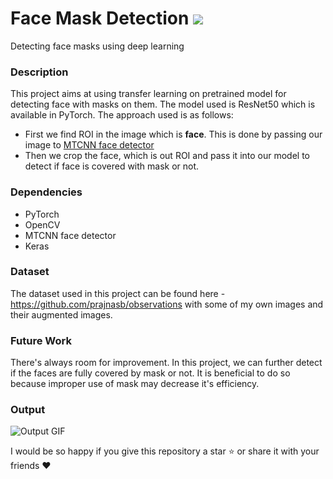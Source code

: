 # Face Mask Detection ![](https://visitor-badge.laobi.icu/badge?page_id=akash720.face-mask-detection.readme)
Detecting face masks using deep learning 

### Description
This project aims at using transfer learning on pretrained model for detecting face with masks on them. The model used is ResNet50 which is available in PyTorch. The approach used is as follows:
- First we find ROI in the image which is **face**. This is done by passing our image to [MTCNN face detector](https://github.com/ipazc/mtcnn)
- Then we crop the face, which is out ROI and pass it into our model to detect if face is covered with mask or not.

### Dependencies
* PyTorch
* OpenCV
* MTCNN face detector
* Keras

### Dataset
The dataset used in this project can be found here - https://github.com/prajnasb/observations with some of my own images and their augmented images.

### Future Work
There's always room for improvement. In this project, we can further detect if the faces are fully covered by mask or not. It is beneficial to do so because improper use of mask may decrease it's efficiency.

### Output
![Output GIF](https://raw.githubusercontent.com/akash720/face-mask-detection/master/output/output.gif)

I would be so happy if you give this repository a star :star: or share it with your friends ❤️